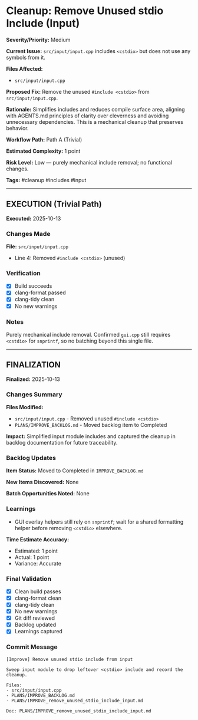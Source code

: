 # Cleanup: Remove Unused stdio Include (Input)

**Severity/Priority:** Medium

**Current Issue:** `src/input/input.cpp` includes `<cstdio>` but does not use any symbols from it.

**Files Affected:**
- `src/input/input.cpp`

**Proposed Fix:** Remove the unused `#include <cstdio>` from `src/input/input.cpp`.

**Rationale:** Simplifies includes and reduces compile surface area, aligning with AGENTS.md principles of clarity over cleverness and avoiding unnecessary dependencies. This is a mechanical cleanup that preserves behavior.

**Workflow Path:** Path A (Trivial)

**Estimated Complexity:** 1 point

**Risk Level:** Low — purely mechanical include removal; no functional changes.

**Tags:** #cleanup #includes #input

---

## EXECUTION (Trivial Path)

**Executed:** 2025-10-13

### Changes Made

**File:** `src/input/input.cpp`
- Line 4: Removed `#include <cstdio>` (unused)

### Verification

- [x] Build succeeds
- [x] clang-format passed
- [x] clang-tidy clean
- [x] No new warnings

### Notes

Purely mechanical include removal. Confirmed `gui.cpp` still requires `<cstdio>` for `snprintf`, so no batching beyond this single file.

---

## FINALIZATION

**Finalized:** 2025-10-13

### Changes Summary

**Files Modified:**
- `src/input/input.cpp` - Removed unused `#include <cstdio>`
- `PLANS/IMPROVE_BACKLOG.md` - Moved backlog item to Completed

**Impact:** Simplified input module includes and captured the cleanup in backlog documentation for future traceability.

### Backlog Updates

**Item Status:** Moved to Completed in `IMPROVE_BACKLOG.md`

**New Items Discovered:** None

**Batch Opportunities Noted:** None

### Learnings

- GUI overlay helpers still rely on `snprintf`; wait for a shared formatting helper before removing `<cstdio>` elsewhere.

**Time Estimate Accuracy:**
- Estimated: 1 point
- Actual: 1 point
- Variance: Accurate

### Final Validation

- [x] Clean build passes
- [x] clang-format clean
- [x] clang-tidy clean
- [x] No new warnings
- [x] Git diff reviewed
- [x] Backlog updated
- [x] Learnings captured

### Commit Message

```
[Improve] Remove unused stdio include from input

Sweep input module to drop leftover <cstdio> include and record the cleanup.

Files:
- src/input/input.cpp
- PLANS/IMPROVE_BACKLOG.md
- PLANS/IMPROVE_remove_unused_stdio_include_input.md

Doc: PLANS/IMPROVE_remove_unused_stdio_include_input.md
```
